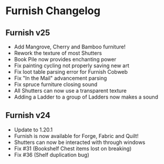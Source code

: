 # Furnish Changelog

## Furnish v25

- Add Mangrove, Cherry and Bamboo furniture!
- Rework the texture of most Shutters
- Book Pile now provides enchanting power
- Fix painting cycling not properly saving new art
- Fix loot table parsing error for Furnish Cobweb
- Fix "In the Mail" advancement parsing
- Fix spruce furniture closing sound
- All Shutters can now use a transparent texture
- Adding a Ladder to a group of Ladders now makes a sound

## Furnish v24

- Update to 1.20.1
- Furnish is now available for Forge, Fabric and Quilt!
- Shutters can now be interacted with through windows
- Fix #31 (Bookshelf Chest items lost on breaking)
- Fix #36 (Shelf duplication bug)
